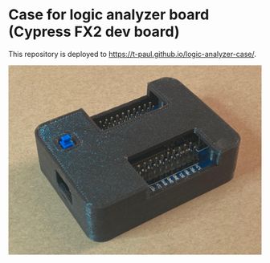 # Case for logic analyzer board (Cypress FX2 dev board)

This repository is deployed to https://t-paul.github.io/logic-analyzer-case/.

![Foto of the board in the 3d printed case](images/1.jpg)
